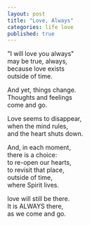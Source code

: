 ```yaml
---
layout: post
title: "Love, Always"
categories: life love
published: true
---
```


"I will love you always"  
may be true, always,  
because love exists  
outside of time.

And yet, things change.  
Thoughts and feelings  
come and go.

Love seems to disappear,  
when the mind rules,  
and the heart shuts down.

And, in each moment,  
there is a choice:  
to re-open our hearts,  
to revisit that place,  
outside of time,  
where Spirit lives.

love will still be there.  
It is ALWAYS there,  
as we come and go.